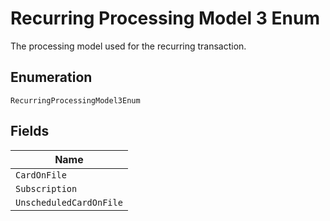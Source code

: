
# Recurring Processing Model 3 Enum

The processing model used for the recurring transaction.

## Enumeration

`RecurringProcessingModel3Enum`

## Fields

| Name |
|  --- |
| `CardOnFile` |
| `Subscription` |
| `UnscheduledCardOnFile` |

